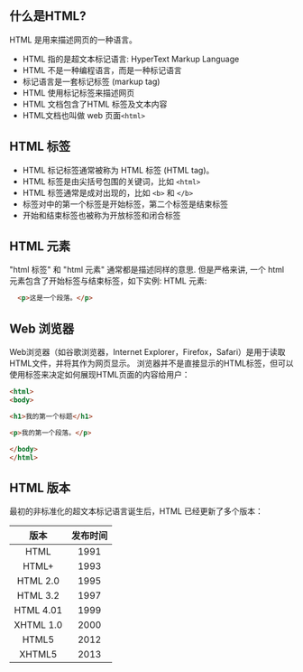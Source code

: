 ## 什么是HTML? ##
HTML 是用来描述网页的一种语言。

 - HTML 指的是超文本标记语言: HyperText Markup Language
 - HTML 不是一种编程语言，而是一种标记语言
 - 标记语言是一套标记标签 (markup tag)
 - HTML 使用标记标签来描述网页
 - HTML 文档包含了HTML 标签及文本内容
 - HTML文档也叫做 web 页面`<html>`

## HTML 标签 ##
- HTML 标记标签通常被称为 HTML 标签 (HTML tag)。
- HTML 标签是由尖括号包围的关键词，比如 `<html>`
- HTML 标签通常是成对出现的，比如 `<b>` 和 `</b>`
- 标签对中的第一个标签是开始标签，第二个标签是结束标签
- 开始和结束标签也被称为开放标签和闭合标签

## HTML 元素 ##
"html 标签" 和 "html 元素" 通常都是描述同样的意思.
但是严格来讲, 一个 html 元素包含了开始标签与结束标签，如下实例:
HTML 元素:

```html
  <p>这是一个段落。</p>
```
## Web 浏览器 ##
Web浏览器（如谷歌浏览器，Internet Explorer，Firefox，Safari）是用于读取HTML文件，并将其作为网页显示。
浏览器并不是直接显示的HTML标签，但可以使用标签来决定如何展现HTML页面的内容给用户：
```html
<html>
<body>

<h1>我的第一个标题</h1>

<p>我的第一个段落。</p>

</body>
</html>
```
## HTML 版本 ##
最初的非标准化的超文本标记语言诞生后，HTML 已经更新了多个版本：

|    版本   |  发布时间 |
| :-------------: | :-------------: |
| HTML   |  1991  |
| HTML+  |  1993  |
|HTML 2.0|  1995  |
|HTML 3.2|  1997  |
|HTML 4.01| 1999  |
|XHTML 1.0| 2000  |
|HTML5   |  2012  |
|XHTML5  |  2013  |
    
